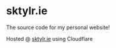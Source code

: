 # sktylr.ie
The source code for my personal website!

Hosted @ [sktylr.ie](https://www.sktylr.ie) using Cloudflare
